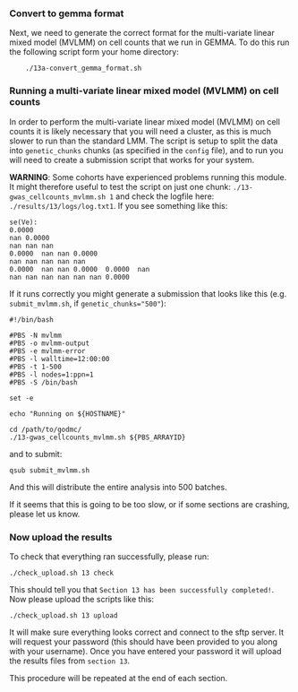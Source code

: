 
### Convert to gemma format
Next, we need to generate the correct format for the multi-variate linear mixed model (MVLMM) on cell counts that we run in GEMMA. To do this run the following script form your home directory:
``` 
    ./13a-convert_gemma_format.sh
```

### Running a multi-variate linear mixed model (MVLMM) on cell counts
In order to perform the multi-variate linear mixed model (MVLMM) on cell counts it is likely necessary that you will need a cluster, as this is much slower to run than the standard LMM. The script is setup to split the data into `genetic_chunks` chunks (as specified in the `config` file), and to run you will need to create a submission script that works for your system. 

**WARNING**: Some cohorts have experienced problems running this module. It might therefore useful to test the script on just one chunk: `./13-gwas_cellcounts_mvlmm.sh 1` and check the logfile here: `./results/13/logs/log.txt1`. If you see something like this: 
```
se(Ve): 
0.0000	
nan	0.0000	
nan	nan	nan	
0.0000	nan	nan	0.0000	
nan	nan	nan	nan	nan	
0.0000	nan	nan	0.0000	0.0000	nan	
nan	nan	nan	nan	nan	nan	0.0000
```

 If it runs correctly you might generate a submission that looks like this (e.g. `submit_mvlmm.sh`, if `genetic_chunks="500"`):

```
#!/bin/bash

#PBS -N mvlmm
#PBS -o mvlmm-output
#PBS -e mvlmm-error
#PBS -l walltime=12:00:00
#PBS -t 1-500
#PBS -l nodes=1:ppn=1
#PBS -S /bin/bash

set -e

echo "Running on ${HOSTNAME}"

cd /path/to/godmc/
./13-gwas_cellcounts_mvlmm.sh ${PBS_ARRAYID}
```

and to submit:

    qsub submit_mvlmm.sh

And this will distribute the entire analysis into 500 batches.

If it seems that this is going to be too slow, or if some sections are crashing, please let us know.

### Now upload the results

To check that everything ran successfully, please run:

```
./check_upload.sh 13 check
```

This should tell you that `Section 13 has been successfully completed!`. Now please upload the scripts like this:

```
./check_upload.sh 13 upload
```

It will make sure everything looks correct and connect to the sftp server. It will request your password (this should have been provided to you along with your username). Once you have entered your password it will upload the results files from `section 13`.

This procedure will be repeated at the end of each section.